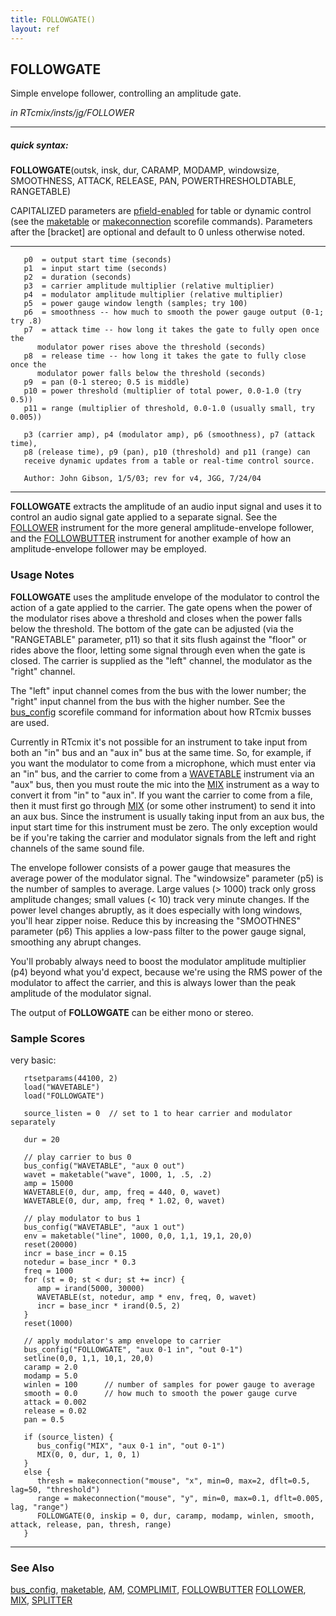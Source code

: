 ```yaml
---
title: FOLLOWGATE()
layout: ref
---
```


## FOLLOWGATE

Simple envelope follower, controlling an amplitude gate.

*in RTcmix/insts/jg/FOLLOWER*  
  

-----

##### quick syntax:

**FOLLOWGATE**(outsk, insk, dur, CARAMP, MODAMP, windowsize, SMOOTHNESS,
ATTACK, RELEASE, PAN, POWERTHRESHOLDTABLE, RANGETABLE)

CAPITALIZED parameters are [pfield-enabled](pfield-enabled.html) for
table or dynamic control (see the
[maketable](../scorefile/maketable.html) or
[makeconnection](../scorefile/makeconnection.html) scorefile
commands). Parameters after the \[bracket\] are optional and default to
0 unless otherwise noted.

-----

  

``` 
   p0  = output start time (seconds)
   p1  = input start time (seconds)
   p2  = duration (seconds)
   p3  = carrier amplitude multiplier (relative multiplier)
   p4  = modulator amplitude multiplier (relative multiplier)
   p5  = power gauge window length (samples; try 100)
   p6  = smoothness -- how much to smooth the power gauge output (0-1; try .8)
   p7  = attack time -- how long it takes the gate to fully open once the
      modulator power rises above the threshold (seconds)
   p8  = release time -- how long it takes the gate to fully close once the
      modulator power falls below the threshold (seconds)
   p9  = pan (0-1 stereo; 0.5 is middle)
   p10 = power threshold (multiplier of total power, 0.0-1.0 (try 0.5))
   p11 = range (multiplier of threshold, 0.0-1.0 (usually small, try 0.005))

   p3 (carrier amp), p4 (modulator amp), p6 (smoothness), p7 (attack time),
   p8 (release time), p9 (pan), p10 (threshold) and p11 (range) can
   receive dynamic updates from a table or real-time control source.

   Author: John Gibson, 1/5/03; rev for v4, JGG, 7/24/04
```

  

-----

  
**FOLLOWGATE** extracts the amplitude of an audio input signal and uses
it to control an audio signal gate applied to a separate signal. See the
[FOLLOWER](FOLLOWER.html) instrument for the more general
amplitude-envelope follower, and the [FOLLOWBUTTER](FOLLOWBUTTER.html)
instrument for another example of how an amplitude-envelope follower may
be employed.

### Usage Notes

**FOLLOWGATE** uses the amplitude envelope of the modulator to control
the action of a gate applied to the carrier. The gate opens when the
power of the modulator rises above a threshold and closes when the power
falls below the threshold. The bottom of the gate can be adjusted (via
the "RANGETABLE" parameter, p11) so that it sits flush against the
"floor" or rides above the floor, letting some signal through even when
the gate is closed. The carrier is supplied as the "left" channel, the
modulator as the "right" channel.

The "left" input channel comes from the bus with the lower number; the
"right" input channel from the bus with the higher number. See the
[bus\_config](../scorefile/bus_config.html) scorefile command for
information about how RTcmix busses are used.

Currently in RTcmix it's not possible for an instrument to take input
from both an "in" bus and an "aux in" bus at the same time. So, for
example, if you want the modulator to come from a microphone, which must
enter via an "in" bus, and the carrier to come from a
[WAVETABLE](WAVETABLE.html) instrument via an "aux" bus, then you must
route the mic into the [MIX](MIX.html) instrument as a way to convert it
from "in" to "aux in". If you want the carrier to come from a file, then
it must first go through [MIX](MIX.html) (or some other instrument) to
send it into an aux bus. Since the instrument is usually taking input
from an aux bus, the input start time for this instrument must be zero.
The only exception would be if you're taking the carrier and modulator
signals from the left and right channels of the same sound file.

The envelope follower consists of a power gauge that measures the
average power of the modulator signal. The "windowsize" parameter (p5)
is the number of samples to average. Large values (\> 1000) track only
gross amplitude changes; small values (\< 10) track very minute changes.
If the power level changes abruptly, as it does especially with long
windows, you'll hear zipper noise. Reduce this by increasing the
"SMOOTHNES" parameter (p6) This applies a low-pass filter to the power
gauge signal, smoothing any abrupt changes.

You'll probably always need to boost the modulator amplitude multiplier
(p4) beyond what you'd expect, because we're using the RMS power of the
modulator to affect the carrier, and this is always lower than the peak
amplitude of the modulator signal.

The output of **FOLLOWGATE** can be either mono or stereo.

### Sample Scores

very basic:

``` 
   rtsetparams(44100, 2)
   load("WAVETABLE")
   load("FOLLOWGATE")
   
   source_listen = 0  // set to 1 to hear carrier and modulator separately
   
   dur = 20
   
   // play carrier to bus 0
   bus_config("WAVETABLE", "aux 0 out")
   wavet = maketable("wave", 1000, 1, .5, .2)
   amp = 15000
   WAVETABLE(0, dur, amp, freq = 440, 0, wavet)
   WAVETABLE(0, dur, amp, freq * 1.02, 0, wavet)
   
   // play modulator to bus 1
   bus_config("WAVETABLE", "aux 1 out")
   env = maketable("line", 1000, 0,0, 1,1, 19,1, 20,0)
   reset(20000)
   incr = base_incr = 0.15
   notedur = base_incr * 0.3
   freq = 1000
   for (st = 0; st < dur; st += incr) {
      amp = irand(5000, 30000)
      WAVETABLE(st, notedur, amp * env, freq, 0, wavet)
      incr = base_incr * irand(0.5, 2)
   }
   reset(1000)
   
   // apply modulator's amp envelope to carrier
   bus_config("FOLLOWGATE", "aux 0-1 in", "out 0-1")
   setline(0,0, 1,1, 10,1, 20,0)
   caramp = 2.0
   modamp = 5.0
   winlen = 100      // number of samples for power gauge to average
   smooth = 0.0      // how much to smooth the power gauge curve
   attack = 0.002
   release = 0.02
   pan = 0.5
   
   if (source_listen) {
      bus_config("MIX", "aux 0-1 in", "out 0-1")
      MIX(0, 0, dur, 1, 0, 1)
   }
   else {
      thresh = makeconnection("mouse", "x", min=0, max=2, dflt=0.5, lag=50, "threshold")
      range = makeconnection("mouse", "y", min=0, max=0.1, dflt=0.005, lag, "range")
      FOLLOWGATE(0, inskip = 0, dur, caramp, modamp, winlen, smooth, attack, release, pan, thresh, range)
   }
```

  

-----

### See Also

[bus\_config](../scorefile/bus_config.html),
[maketable](../scorefile/maketable.html), [AM](AM.html),
[COMPLIMIT](COMPLIMIT.html), [FOLLOWBUTTER](FOLLOWBUTTER.html)
[FOLLOWER](FOLLOWER.html), [MIX](MIX.html), [SPLITTER](SPLITTER.html)
